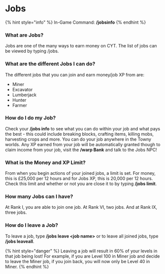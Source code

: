 # Jobs

{% hint style="info" %}
In-Game Command: **/jobsinfo**
{% endhint %}

### What are Jobs?

Jobs are one of the many ways to earn money on CYT. The list of jobs can be viewed by typing /jobs.

### What are the different Jobs I can do?

The different jobs that you can join and earn money/job XP from are:

* Miner
* Excavator
* Lumberjack
* Hunter
* Farmer

### **How do I do my Job?**

Check your **/jobs info** to see what you can do within your job and what pays the best - this could include breaking blocks, crafting items, killing mobs, harvesting crops and more. You can do your job anywhere in the Towny worlds. Any XP earned from your job will be automatically granted though to claim income from your job, visit the **/warp Bank** and talk to the Jobs NPC!

### What is the Money and XP Limit?

From when you begin actions of your joined jobs, a limit is set. For money, this is £25,000 per 12 hours and for Jobs XP, this is 20,000 per 12 hours. Check this limit and whether or not you are close it to by typing **/jobs limit**.

### How many Jobs can I have?

At Rank I, you are able to join one job. At Rank VI, two jobs. And at Rank IX, three jobs.

### How do I leave a Job?

To leave a job, type **/jobs leave \<job name>** or to leave all joined jobs, type **/jobs leaveall**.

{% hint style="danger" %}
Leaving a job will result in 60% of your levels in that job being lost! For example, if you are Level 100 in Miner job and decide to leave the Miner job, if you join back, you will now only be Level 40 in Miner.
{% endhint %}
